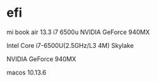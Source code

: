# efi
mi book air 13.3 i7 6500u NVIDIA GeForce 940MX

Intel Core i7-6500U(2.5GHz/L3 4M)
Skylake

NVIDIA GeForce 940MX

macos 10.13.6